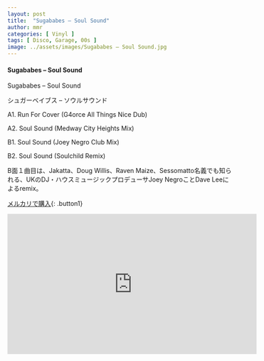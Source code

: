 ```yaml
---
layout: post
title:  "Sugababes – Soul Sound"
author: mmr
categories: [ Vinyl ]
tags: [ Disco, Garage, 00s ]
image: ../assets/images/Sugababes – Soul Sound.jpg
---
```


#### Sugababes – Soul Sound

Sugababes – Soul Sound

シュガーベイブス – ソウルサウンド

A1. Run For Cover (G4orce All Things Nice Dub)

A2. Soul Sound (Medway City Heights Mix)

B1. Soul Sound (Joey Negro Club Mix)

B2. Soul Sound (Soulchild Remix)

B面１曲目は、Jakatta、Doug Willis、Raven Maize、Sessomatto名義でも知られる、UKのDJ・ハウスミュージックプロデューサJoey NegroことDave Leeによるremix。

[メルカリで購入](https://jp.mercari.com/item/m76809877901?afid=6142608987){: .button1}


<iframe width="560" height="315" src="https://www.youtube.com/embed/f8dxzllKuNA?si=27ksw_8qhl9Am2Pw" title="YouTube video player" frameborder="0" allow="accelerometer; autoplay; clipboard-write; encrypted-media; gyroscope; picture-in-picture; web-share" referrerpolicy="strict-origin-when-cross-origin" allowfullscreen></iframe>